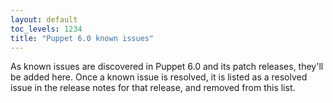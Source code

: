 ```yaml
---
layout: default
toc_levels: 1234
title: "Puppet 6.0 known issues"
---
```


As known issues are discovered in Puppet 6.0 and its patch releases, they'll be added here. Once a known issue is resolved, it is listed as a resolved issue in the release notes for that release, and removed from this list.

